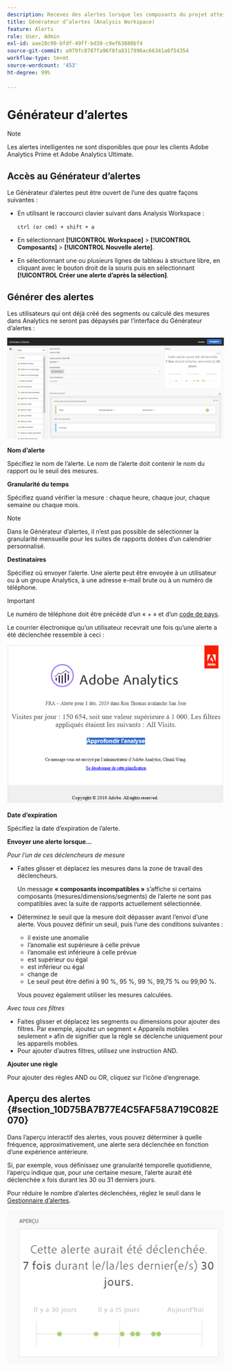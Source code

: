 ```yaml
---
description: Recevez des alertes lorsque les composants du projet atteignent certains seuils.
title: Générateur d’alertes (Analysis Workspace)
feature: Alerts
role: User, Admin
exl-id: aae28c90-bfdf-49ff-bd38-c9ef63880bf4
source-git-commit: a979fc8787fa96f8fa8317996ac66341a6f54354
workflow-type: tm+mt
source-wordcount: '453'
ht-degree: 99%

---
```


# Générateur d’alertes

>[!NOTE]
>
>Les alertes intelligentes ne sont disponibles que pour les clients Adobe Analytics Prime et Adobe Analytics Ultimate.

## Accès au Générateur d’alertes

Le Générateur d’alertes peut être ouvert de l’une des quatre façons suivantes :

* En utilisant le raccourci clavier suivant dans Analysis Workspace :

  `ctrl (or cmd) + shift + a`
* En sélectionnant **[!UICONTROL Workspace]** > **[!UICONTROL Composants]** > **[!UICONTROL Nouvelle alerte]**.
* En sélectionnant une ou plusieurs lignes de tableau à structure libre, en cliquant avec le bouton droit de la souris puis en sélectionnant **[!UICONTROL Créer une alerte d’après la sélection]**.

## Générer des alertes

Les utilisateurs qui ont déjà créé des segments ou calculé des mesures dans Analytics ne seront pas dépaysés par l’interface du Générateur d’alertes :

![](assets/alert_builder.png)

<!--Meike, I edited this table for validation -->

**Nom d’alerte**

Spécifiez le nom de l’alerte. Le nom de l’alerte doit contenir le nom du rapport ou le seuil des mesures.

**Granularité du temps**

Spécifiez quand vérifier la mesure : chaque heure, chaque jour, chaque semaine ou chaque mois.

>[!NOTE]
>
>Dans le Générateur d’alertes, il n’est pas possible de sélectionner la granularité mensuelle pour les suites de rapports dotées d’un calendrier personnalisé.

**Destinataires**

Spécifiez où envoyer l’alerte. Une alerte peut être envoyée à un utilisateur ou à un groupe Analytics, à une adresse e-mail brute ou à un numéro de téléphone.

>[!IMPORTANT]
>
>Le numéro de téléphone doit être précédé d’un « + » et d’un [code de pays](https://countrycode.org/).

Le courrier électronique qu’un utilisateur recevrait une fois qu’une alerte a été déclenchée ressemble à ceci :

![](assets/alerts-email.PNG)

**Date d’expiration**

Spécifiez la date d’expiration de l’alerte.

**Envoyer une alerte lorsque...**

*Pour l’un de ces déclencheurs de mesure*

* Faites glisser et déplacez les mesures dans la zone de travail des déclencheurs.

  Un message **« composants incompatibles »** s’affiche si certains composants (mesures/dimensions/segments) de l’alerte ne sont pas compatibles avec la suite de rapports actuellement sélectionnée.
* Déterminez le seuil que la mesure doit dépasser avant l’envoi d’une alerte. Vous pouvez définir un seuil, puis l’une des conditions suivantes :

   * il existe une anomalie
   * l’anomalie est supérieure à celle prévue
   * l’anomalie est inférieure à celle prévue
   * est supérieur ou égal
   * est inférieur ou égal
   * change de
   * Le seuil peut être défini à 90 %, 95 %, 99 %, 99,75 % ou 99,90 %.

  Vous pouvez également utiliser les mesures calculées.

*Avec tous ces filtres*

* Faites glisser et déplacez les segments ou dimensions pour ajouter des filtres. Par exemple, ajoutez un segment « Appareils mobiles seulement » afin de signifier que la règle se déclenche uniquement pour les appareils mobiles.
* Pour ajouter d’autres filtres, utilisez une instruction AND.

**Ajouter une règle**

Pour ajouter des règles AND ou OR, cliquez sur l’icône d’engrenage.

## Aperçu des alertes {#section_10D75BA7B77E4C5FAF58A719C082E070}

Dans l’aperçu interactif des alertes, vous pouvez déterminer à quelle fréquence, approximativement, une alerte sera déclenchée en fonction d’une expérience antérieure.

Si, par exemple, vous définissez une granularité temporelle quotidienne, l’aperçu indique que, pour une certaine mesure, l’alerte aurait été déclenchée x fois durant les 30 ou 31 derniers jours.

Pour réduire le nombre d’alertes déclenchées, réglez le seuil dans le [Gestionnaire d’alertes](/help/components/c-alerts/alert-manager.md).

![](assets/alert_preview.png)
